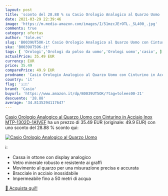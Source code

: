 ```yaml
---
layout: post
title: 'sconto del 28.88 % su Casio Orologio Analogico al Quarzo Uomo   '
date: 2021-03-29 22:39:46
image: 'https://m.media-amazon.com/images/I/51mzcJErOTL._SL400_.jpg'
comments: true
category: ofertas
author: 'tole.es'
slug: 'B0039UT5OK-it Casio Orologio Analogico al Quarzo Uomo con Cinturino in...'
sku: 'B0039UT5OK-it'
tags: [ 'Orologi','Orologi da polso da uomo','Orologi uomo','casio', ]
actualPrice: 35.49 EUR
currency: EUR
price: 35.49
comparePrice: 49.9 EUR
prodname: 'Casio Orologio Analogico al Quarzo Uomo con Cinturino in Acciaio Inox MTP-1302D-1A1VEF'
country: 'it'
flag: '🇮🇹'
brand: 'Casio'
buyurl: 'https://www.amazon.it/dp/B0039UT5OK/?tag=tolees00-21'
descuento: '28.88'
average: '34.8135294117647'
---
```


[Casio Orologio Analogico al Quarzo Uomo con Cinturino in Acciaio Inox MTP-1302D-1A1VEF](https://www.amazon.it/dp/B0039UT5OK/?tag=tolees00-21) ha un prezzo di 35.49 EUR (originale: 49.9 EUR) con uno sconto del 28.88 % sconto qui:

[![Casio Orologio Analogico al Quarzo Uomo ](https://m.media-amazon.com/images/I/51mzcJErOTL._SL400_.jpg)](https://www.amazon.it/dp/B0039UT5OK/?tag=tolees00-21)

ℹ️:

- Cassa in ottone con display analogico
- Vetro minerale robusto e resistente ai graffi
- Movimento al quarzo per una misurazione precisa e accurata
- Bracciale in acciaio inossidabile
- Impermeabile fino a 50 metri di acqua

[🛒 Acquista qui!!](https://www.amazon.it/dp/B0039UT5OK/?tag=tolees00-21)
